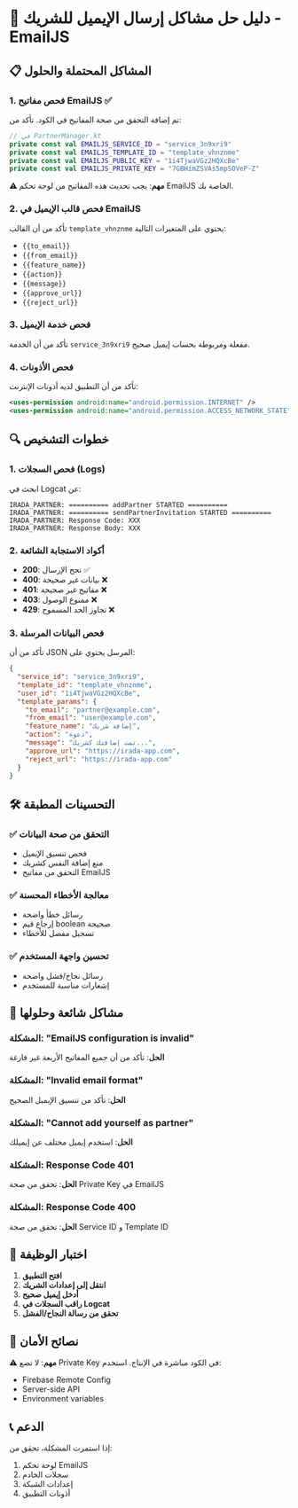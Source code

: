 # 🔧 دليل حل مشاكل إرسال الإيميل للشريك - EmailJS

## 📋 المشاكل المحتملة والحلول

### 1. **فحص مفاتيح EmailJS** ✅
تم إضافة التحقق من صحة المفاتيح في الكود. تأكد من:

```kotlin
// في PartnerManager.kt
private const val EMAILJS_SERVICE_ID = "service_3n9xri9"
private const val EMAILJS_TEMPLATE_ID = "template_vhnznme" 
private const val EMAILJS_PUBLIC_KEY = "1i4TjwaVGz2HQXcBe"
private const val EMAILJS_PRIVATE_KEY = "7GBHimZSVAs5mpSOVeP-Z"
```

**⚠️ مهم**: يجب تحديث هذه المفاتيح من لوحة تحكم EmailJS الخاصة بك.

### 2. **فحص قالب الإيميل في EmailJS**
تأكد من أن القالب `template_vhnznme` يحتوي على المتغيرات التالية:
- `{{to_email}}`
- `{{from_email}}`
- `{{feature_name}}`
- `{{action}}`
- `{{message}}`
- `{{approve_url}}`
- `{{reject_url}}`

### 3. **فحص خدمة الإيميل**
تأكد من أن الخدمة `service_3n9xri9` مفعلة ومربوطة بحساب إيميل صحيح.

### 4. **فحص الأذونات**
تأكد من أن التطبيق لديه أذونات الإنترنت:
```xml
<uses-permission android:name="android.permission.INTERNET" />
<uses-permission android:name="android.permission.ACCESS_NETWORK_STATE" />
```

## 🔍 خطوات التشخيص

### 1. **فحص السجلات (Logs)**
ابحث في Logcat عن:
```
IRADA_PARTNER: ========== addPartner STARTED ==========
IRADA_PARTNER: ========== sendPartnerInvitation STARTED ==========
IRADA_PARTNER: Response Code: XXX
IRADA_PARTNER: Response Body: XXX
```

### 2. **أكواد الاستجابة الشائعة**
- **200**: نجح الإرسال ✅
- **400**: بيانات غير صحيحة ❌
- **401**: مفاتيح غير صحيحة ❌
- **403**: ممنوع الوصول ❌
- **429**: تجاوز الحد المسموح ❌

### 3. **فحص البيانات المرسلة**
تأكد من أن JSON المرسل يحتوي على:
```json
{
  "service_id": "service_3n9xri9",
  "template_id": "template_vhnznme", 
  "user_id": "1i4TjwaVGz2HQXcBe",
  "template_params": {
    "to_email": "partner@example.com",
    "from_email": "user@example.com",
    "feature_name": "إضافة شريك",
    "action": "دعوة",
    "message": "تمت إضافتك كشريك...",
    "approve_url": "https://irada-app.com",
    "reject_url": "https://irada-app.com"
  }
}
```

## 🛠️ التحسينات المطبقة

### ✅ **التحقق من صحة البيانات**
- فحص تنسيق الإيميل
- منع إضافة النفس كشريك
- التحقق من مفاتيح EmailJS

### ✅ **معالجة الأخطاء المحسنة**
- رسائل خطأ واضحة
- إرجاع قيم boolean صحيحة
- تسجيل مفصل للأخطاء

### ✅ **تحسين واجهة المستخدم**
- رسائل نجاح/فشل واضحة
- إشعارات مناسبة للمستخدم

## 🚨 مشاكل شائعة وحلولها

### المشكلة: "EmailJS configuration is invalid"
**الحل**: تأكد من أن جميع المفاتيح الأربعة غير فارغة

### المشكلة: "Invalid email format"
**الحل**: تأكد من تنسيق الإيميل الصحيح

### المشكلة: "Cannot add yourself as partner"
**الحل**: استخدم إيميل مختلف عن إيميلك

### المشكلة: Response Code 401
**الحل**: تحقق من صحة Private Key في EmailJS

### المشكلة: Response Code 400
**الحل**: تحقق من صحة Service ID و Template ID

## 📱 اختبار الوظيفة

1. **افتح التطبيق**
2. **انتقل إلى إعدادات الشريك**
3. **أدخل إيميل صحيح**
4. **راقب السجلات في Logcat**
5. **تحقق من رسالة النجاح/الفشل**

## 🔐 نصائح الأمان

⚠️ **مهم**: لا تضع Private Key في الكود مباشرة في الإنتاج. استخدم:
- Firebase Remote Config
- Server-side API
- Environment variables

## 📞 الدعم

إذا استمرت المشكلة، تحقق من:
1. لوحة تحكم EmailJS
2. سجلات الخادم
3. إعدادات الشبكة
4. أذونات التطبيق

